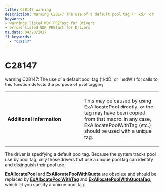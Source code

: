 ```yaml
---
title: C28147 warning
description: Warning C28147 The use of a default pool tag (' kdD' or ' mdW') for calls to this function defeats the purpose of pool tagging.
keywords:
- warnings listed WDK PREfast for Drivers
- errors listed WDK PREfast for Drivers
ms.date: 04/20/2017
f1_keywords: 
  - "C28147"
---
```


# C28147


warning C28147: The use of a default pool tag (' kdD' or ' mdW') for calls to this function defeats the purpose of pool tagging

<table>
<colgroup>
<col width="50%" />
<col width="50%" />
</colgroup>
<tbody>
<tr class="odd">
<td align="left"><p><strong>Additional information</strong></p></td>
<td align="left"><p>This may be caused by using ExAllocatePool directly, or the tag may have been copied from that macro. In any case, ExAllocatePoolWithTag (etc.) should be used with a unique tag.</p></td>
</tr>
</tbody>
</table>

 

The driver is specifying a default pool tag. Because the system tracks pool use by pool tag, only those drivers that use a unique pool tag can identify and distinguish their pool use.

**ExAllocatePool** and **ExAllocatePoolWithQuota** are obsolete and should be replaced by [**ExAllocatePoolWithTag**](/windows-hardware/drivers/ddi/wdm/nf-wdm-exallocatepoolwithtag) and [**ExAllocatePoolWithQuotaTag**](/windows-hardware/drivers/ddi/wdm/nf-wdm-exallocatepoolwithquotatag), which let you specify a unique pool tag.

 


